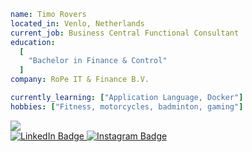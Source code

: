 ```yaml
name: Timo Rovers 
located_in: Venlo, Netherlands
current_job: Business Central Functional Consultant
education: 
  [
    "Bachelor in Finance & Control"
  ]
company: RoPe IT & Finance B.V.

currently_learning: ["Application Language, Docker"]
hobbies: ["Fitness, motorcycles, badminton, gaming"]
```

<img src="https://github-readme-stats.vercel.app/api/top-langs?username=timorovers&layout=compact"/>

<div id="badges">
  <a href="https://linkedin.com/in/timorovers">
    <img src="https://img.shields.io/badge/LinkedIn-black?style=for-the-badge&logo=linkedin&logoColor=white" alt="LinkedIn Badge"/>
  </a>
  <a href="https://instagram.com/timorovers">
    <img src="https://img.shields.io/badge/Instagram-pink?style=for-the-badge&logo=Instagram&logoColor=white" alt="Instagram Badge"/>
  </a>
